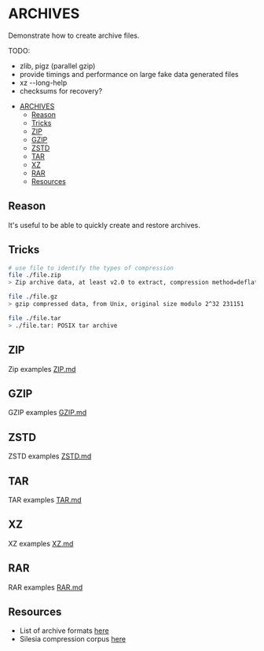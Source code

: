 # ARCHIVES

Demonstrate how to create archive files.  

TODO:

* zlib, pigz (parallel gzip)
* provide timings and performance on large fake data generated files
* xz --long-help
* checksums for recovery?

- [ARCHIVES](#archives)
  - [Reason](#reason)
  - [Tricks](#tricks)
  - [ZIP](#zip)
  - [GZIP](#gzip)
  - [ZSTD](#zstd)
  - [TAR](#tar)
  - [XZ](#xz)
  - [RAR](#rar)
  - [Resources](#resources)

## Reason

It's useful to be able to quickly create and restore archives.  

## Tricks

```sh
# use file to identify the types of compression
file ./file.zip
> Zip archive data, at least v2.0 to extract, compression method=deflate

file ./file.gz
> gzip compressed data, from Unix, original size modulo 2^32 231151

file ./file.tar
> ./file.tar: POSIX tar archive
```

## ZIP

Zip examples [ZIP.md](./ZIP.md)  

## GZIP

GZIP examples [GZIP.md](./GZIP.md)  

## ZSTD

ZSTD examples [ZSTD.md](./ZSTD.md)  

## TAR

TAR examples [TAR.md](./TAR.md)  

## XZ

XZ examples [XZ.md](./XZ.md)  

## RAR

RAR examples [RAR.md](./RAR.md)  

## Resources

* List of archive formats [here](https://en.wikipedia.org/wiki/List_of_archive_formats)  
* Silesia compression corpus [here](https://sun.aei.polsl.pl/~sdeor/index.php?page=silesia)
